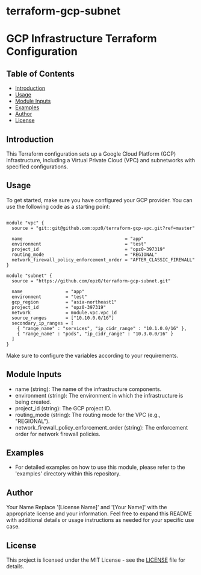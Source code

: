 # terraform-gcp-subnet
# GCP Infrastructure Terraform Configuration

## Table of Contents

- [Introduction](#introduction)
- [Usage](#usage)
- [Module Inputs](#module-inputs)
- [Examples](#examples)
- [Author](#author)
- [License](#license)

## Introduction

This Terraform configuration sets up a Google Cloud Platform (GCP) infrastructure, including a Virtual Private Cloud (VPC) and subnetworks with specified configurations.

## Usage

To get started, make sure you have configured your GCP provider. You can use the following code as a starting point:

```hcl

module "vpc" {
  source = "git::git@github.com:opz0/terraform-gcp-vpc.git?ref=master"

  name                                      = "app"
  environment                               = "test"
  project_id                                = "opz0-397319"
  routing_mode                              = "REGIONAL"
  network_firewall_policy_enforcement_order = "AFTER_CLASSIC_FIREWALL"
}

module "subnet" {
  source = "https://github.com/opz0/terraform-gcp-subnet.git"

  name                = "app"
  environment         = "test"
  gcp_region          = "asia-northeast1"
  project_id          = "opz0-397319"
  network             = module.vpc.vpc_id
  source_ranges       = ["10.10.0.0/16"]
  secondary_ip_ranges = [
    { "range_name" : "services", "ip_cidr_range" : "10.1.0.0/16" },
    { "range_name" : "pods", "ip_cidr_range" : "10.3.0.0/16" }
  ]
}
```
Make sure to configure the variables according to your requirements.


## Module Inputs
- name (string): The name of the infrastructure components.
- environment (string): The environment in which the infrastructure is being created.
- project_id (string): The GCP project ID.
- routing_mode (string): The routing mode for the VPC (e.g., "REGIONAL").
- network_firewall_policy_enforcement_order (string): The enforcement order for network firewall policies.

## Examples
- For detailed examples on how to use this module, please refer to the 'examples' directory within this repository.

## Author
Your Name Replace '[License Name]' and '[Your Name]' with the appropriate license and your information. Feel free to expand this README with additional details or usage instructions as needed for your specific use case.

## License
This project is licensed under the MIT License - see the [LICENSE](https://github.com/opz0/terraform-gcp-subnet/blob/readme/LICENSE) file for details.
